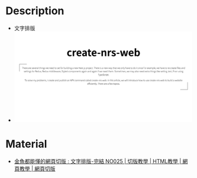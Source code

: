 # Description
* 文字排版
* ![Preview](https://raw.githubusercontent.com/JenHsuan/web-layout-practice/master/article_12/preview/preview.png)

# Material
* [金魚都能懂的網頁切版 : 文字排版-完結 NO025 | 切版教學 | HTML教學 | 網頁教學 | 網頁切版](https://www.youtube.com/watch?v=VN-GcKUkdis&t=203s)
